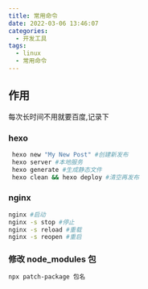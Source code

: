 ```yaml
---
title: 常用命令
date: 2022-03-06 13:46:07
categories:
  - 开发工具
tags:
  - linux
  - 常用命令
---
```


## 作用

每次长时间不用就要百度,记录下

### hexo

```bash
 hexo new "My New Post" #创建新发布
 hexo server #本地服务
 hexo generate #生成静态文件
 hexo clean && hexo deploy #清空再发布
```

### nginx

```bash
nginx #启动
nginx -s stop #停止
nginx -s reload #重载
nginx -s reopen #重启
```

### 修改 node_modules 包

```bash
npx patch-package 包名
```
